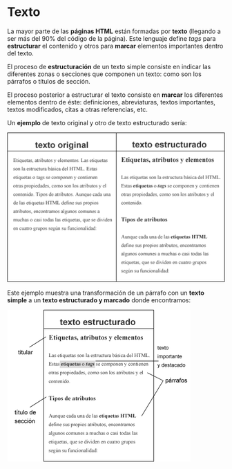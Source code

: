 # Texto

La mayor parte de las **páginas HTML** están formadas por **texto** (llegando a ser más del 90% del código de la página).
Este lenguaje define *tags* para **estructurar** el contenido y otros para **marcar** elementos importantes dentro del texto.

El proceso de **estructuración** de un texto simple consiste en indicar las diferentes zonas o secciones que componen un texto: como son los párrafos o títulos de sección.

El proceso posterior a estructurar el texto consiste en **marcar** los diferentes elementos dentro de éste: definiciones, abreviaturas, textos importantes, textos modificados, citas a otras referencias, etc.

Un **ejemplo** de texto original y otro de texto estructurado sería:

![Resultado de estructurar un texto sencillo](../images/chapter04/texto_estructurado.png)

Este ejemplo muestra una transformación de un párrafo con un **texto simple** a un **texto estructurado y marcado** donde encontramos:

![Resultado de marcar un texto sencillo](../images/chapter04/texto_estructurado2.png)
